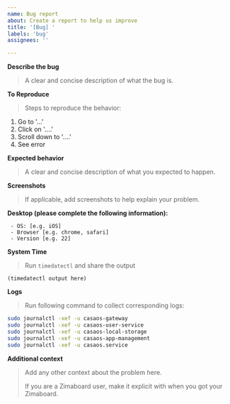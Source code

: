 ```yaml
---
name: Bug report
about: Create a report to help us improve
title: '[Bug] '
labels: 'bug'
assignees: ''

---
```


**Describe the bug**

> A clear and concise description of what the bug is.

**To Reproduce**

> Steps to reproduce the behavior:

1. Go to '...'
2. Click on '....'
3. Scroll down to '....'
4. See error

**Expected behavior**

> A clear and concise description of what you expected to happen.

**Screenshots**

> If applicable, add screenshots to help explain your problem.

**Desktop (please complete the following information):**

```
 - OS: [e.g. iOS]
 - Browser [e.g. chrome, safari]
 - Version [e.g. 22]
```

**System Time**

> Run `timedatectl` and share the output

```
(timedatectl output here)
```

**Logs**

> Run following command to collect corresponding logs:

```bash
sudo journalctl -xef -u casaos-gateway
sudo journalctl -xef -u casaos-user-service
sudo journalctl -xef -u casaos-local-storage
sudo journalctl -xef -u casaos-app-management
sudo journalctl -xef -u casaos.service
```


**Additional context**

> Add any other context about the problem here.
> 
> If you are a Zimaboard user, make it explicit with when you got your Zimaboard.
